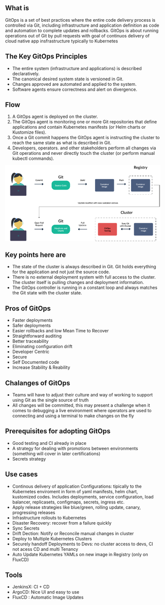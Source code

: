 ## What is

GitOps is a set of best practices where the entire code delivery process is controlled via Git, including infrastructure and application definition as code and automation to complete updates and rollbacks.
GitOps is about running operations out of Git by pull requests with goal of continuos delivery of cloud native app insfrastructure typically to Kubernetes

## The Key GitOps Principles

- The entire system (infrastructure and applications) is described declaratively.
- The canonical desired system state is versioned in Git.
- Changes approved are automated and applied to the system.
- Software agents ensure correctness and alert on divergence.

## Flow

1. A GitOps agent is deployed on the cluster.
2. The GitOps agent is monitoring one or more Git repositories that define applications and contain Kubernetes manifests (or Helm charts or Kustomize files).
3. Once a Git commit happens the GitOps agent is instructing the cluster to reach the same state as what is described in Git.
4. Developers, operators. and other stakeholders perform all changes via Git operations and never directly touch the cluster (or perform manual kubectl commands).

![gitops.png](../../../imgs/gitops.png)

## Key points here are

- The state of the cluster is always described in Git. Git holds everything for the application and not just the source code.
- There is no external deployment system with full access to the cluster. The cluster itself is pulling changes and deployment information.
- The GitOps controller is running in a constant loop and always matches the Git state with the cluster state.

## Pros of GitOps

- Faster deployments
- Safer deployments
- Easier rollbacks and low Mean Time to Recover
- Straightforward auditing
- Better traceability
- Eliminating configuration drift
- Developer Centric
- Secure
- Self Documented code
- Increase Stability & Reability

## Chalanges of GitOps

- Teams will have to adjust their culture and way of working to support using Git as the single source of truth
- All changes will be committed, this may present a challenge when it comes to debugging a live environment where operators are used to connecting and using a terminal to make changes on the fly

## Prerequisites for adopting GitOps

- Good testing and CI already in place
- A strategy for dealing with promotions between environments (something will cover in later certifications)
- Secrets strategy

## Use cases

- Continous delivery of application Configurations: tipically to the Kubernetes enviroment in form of yaml manifests, helm chart, kustomized codes. Includes deployments, service configuration, load balancer, replicasets, configmaps, secrets, ingress etc.
- Apply release strategies like blue/green, rolling update, canary, progressing releases
- Infrastructure rollouts to Kubernetes
- Disaster Recovery: recover from a failure quickly
- Sync Secrets
- Drift Dection: Notify or Reconcile manual changes in cluster
- Deploy to Multiple Kubernetes Clusters
- Securely handoff Deployments to Devs: no cluster access to devs, CI not acess CD and multi Tenancy
- Auto Update Kubernetes YAMLs on new image in Registry (only on FluxCD)

## Tools

- JenkinsX: CI + CD
- ArgoCD: Nice UI and easy to use
- FluxCD : Automatic Image Updates
